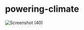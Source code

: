 # powering-climate

![Screenshot (40)](https://user-images.githubusercontent.com/103378908/235300997-9b501e19-a70e-487a-8243-5117f1147c8d.png)
